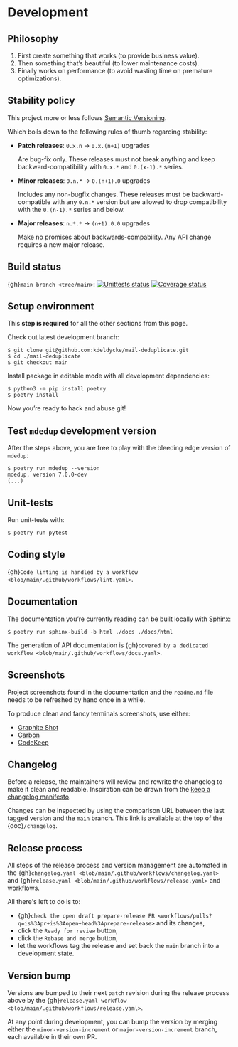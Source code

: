 # Development

## Philosophy

1. First create something that works (to provide business value).
1. Then something that’s beautiful (to lower maintenance costs).
1. Finally works on performance (to avoid wasting time on premature
   optimizations).

## Stability policy

This project more or less follows [Semantic Versioning](https://semver.org/).

Which boils down to the following rules of thumb regarding stability:

- **Patch releases**: `0.x.n` → `0.x.(n+1)` upgrades

  Are bug-fix only. These releases must not break anything and keep
  backward-compatibility with `0.x.*` and `0.(x-1).*` series.

- **Minor releases**: `0.n.*` → `0.(n+1).0` upgrades

  Includes any non-bugfix changes. These releases must be backward-compatible
  with any `0.n.*` version but are allowed to drop compatibility with the
  `0.(n-1).*` series and below.

- **Major releases**: `n.*.*` → `(n+1).0.0` upgrades

  Make no promises about backwards-compability. Any API change requires a new
  major release.

## Build status

{gh}`main branch <tree/main>`:
[![Unittests status](https://github.com/kdeldycke/mail-deduplicate/actions/workflows/tests.yaml/badge.svg?branch=main)](https://github.com/kdeldycke/mail-deduplicate/actions/workflows/tests.yaml?query=branch%3Amain)
[![Coverage status](https://codecov.io/gh/kdeldycke/mail-deduplicate/branch/main/graph/badge.svg)](https://codecov.io/gh/kdeldycke/mail-deduplicate/branch/main)

## Setup environment

This **step is required** for all the other sections from this page.

Check out latest development branch:

```shell-session
$ git clone git@github.com:kdeldycke/mail-deduplicate.git
$ cd ./mail-deduplicate
$ git checkout main
```

Install package in editable mode with all development dependencies:

```shell-session
$ python3 -m pip install poetry
$ poetry install
```

Now you’re ready to hack and abuse git!

## Test `mdedup` development version

After the steps above, you are free to play with the bleeding edge version of `mdedup`:

```shell-session
$ poetry run mdedup --version
mdedup, version 7.0.0-dev
(...)
```

## Unit-tests

Run unit-tests with:

```shell-session
$ poetry run pytest
```

## Coding style

{gh}`Code linting is handled by a workflow <blob/main/.github/workflows/lint.yaml>`.

## Documentation

The documentation you’re currently reading can be built locally with
[Sphinx](https://www.sphinx-doc.org):

```shell-session
$ poetry run sphinx-build -b html ./docs ./docs/html
```

The generation of API documentation is
{gh}`covered by a dedicated workflow <blob/main/.github/workflows/docs.yaml>`.

## Screenshots

Project screenshots found in the documentation and the `readme.md` file needs
to be refreshed by hand once in a while.

To produce clean and fancy terminals screenshots, use either:

- [Graphite Shot](https://graphite-shot.now.sh)
- [Carbon](https://github.com/carbon-app/carbon)
- [CodeKeep](https://codekeep.io/screenshot)

## Changelog

Before a release, the maintainers will review and rewrite the changelog to make
it clean and readable. Inspiration can be drawn from the
[keep a changelog manifesto](https://keepachangelog.com).

Changes can be inspected by using the comparison URL between the last tagged
version and the `main` branch. This link is available at the top of the
{doc}`/changelog`.

## Release process

All steps of the release process and version management are automated in the
{gh}`changelog.yaml <blob/main/.github/workflows/changelog.yaml>` and
{gh}`release.yaml <blob/main/.github/workflows/release.yaml>` and workflows.

All there's left to do is to:

- {gh}`check the open draft prepare-release PR <workflows/pulls?q=is%3Apr+is%3Aopen+head%3Aprepare-release>`
  and its changes,
- click the `Ready for review` button,
- click the `Rebase and merge` button,
- let the workflows tag the release and set back the `main` branch into a
  development state.

## Version bump

Versions are bumped to their next `patch` revision during the release process
above by the
{gh}`release.yaml workflow <blob/main/.github/workflows/release.yaml>`.

At any point during development, you can bump the version by merging either the
`minor-version-increment` or `major-version-increment` branch, each available
in their own PR.
